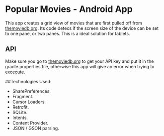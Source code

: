 # Popular Movies - Android App
This app creates a grid view of movies that are first pulled off from [themoviedb.org](themoviedb.org).
Its code detecs if the screen size of the device can be set to one pane, or two panes. This is a ideal solution for tablets.

## API
Make sure you go to [themoviedb.org](themoviedb.org) to get your API key and put it in the gradle.properties file, otherwise this app will give an error when trying to excecute.

##Technologies Used: 
- SharePreferences. 
- Fragment.
- Cursor Loaders. 
- Retrofit.
- SQLite.
- Intents.
- Content Provider.
- JSON / GSON parsing.
